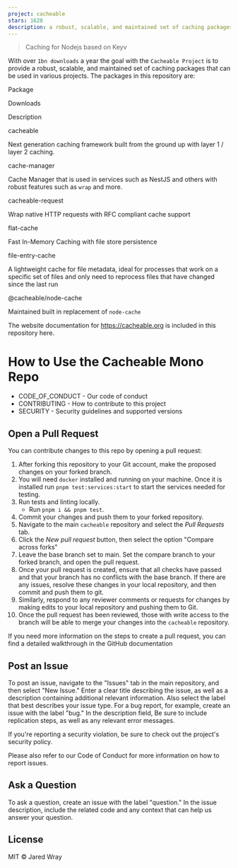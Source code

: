 ```yaml
---
project: cacheable
stars: 1628
description: a robust, scalable, and maintained set of caching packages
---
```


> Caching for Nodejs based on Keyv

With over `1bn downloads` a year the goal with the `Cacheable Project` is to provide a robust, scalable, and maintained set of caching packages that can be used in various projects. The packages in this repository are:

Package

Downloads

Description

cacheable

Next generation caching framework built from the ground up with layer 1 / layer 2 caching.

cache-manager

Cache Manager that is used in services such as NestJS and others with robust features such as `wrap` and more.

cacheable-request

Wrap native HTTP requests with RFC compliant cache support

flat-cache

Fast In-Memory Caching with file store persistence

file-entry-cache

A lightweight cache for file metadata, ideal for processes that work on a specific set of files and only need to reprocess files that have changed since the last run

@cacheable/node-cache

Maintained built in replacement of `node-cache`

The website documentation for https://cacheable.org is included in this repository here.

How to Use the Cacheable Mono Repo
==================================

-   CODE\_OF\_CONDUCT - Our code of conduct
-   CONTRIBUTING - How to contribute to this project
-   SECURITY - Security guidelines and supported versions

Open a Pull Request
-------------------

You can contribute changes to this repo by opening a pull request:

1.  After forking this repository to your Git account, make the proposed changes on your forked branch.
2.  You will need `docker` installed and running on your machine. Once it is installed run `pnpm test:services:start` to start the services needed for testing.
3.  Run tests and linting locally.
    -   Run `pnpm i && pnpm test`.
4.  Commit your changes and push them to your forked repository.
5.  Navigate to the main `cacheable` repository and select the _Pull Requests_ tab.
6.  Click the _New pull request_ button, then select the option "Compare across forks"
7.  Leave the base branch set to main. Set the compare branch to your forked branch, and open the pull request.
8.  Once your pull request is created, ensure that all checks have passed and that your branch has no conflicts with the base branch. If there are any issues, resolve these changes in your local repository, and then commit and push them to git.
9.  Similarly, respond to any reviewer comments or requests for changes by making edits to your local repository and pushing them to Git.
10.  Once the pull request has been reviewed, those with write access to the branch will be able to merge your changes into the `cacheable` repository.

If you need more information on the steps to create a pull request, you can find a detailed walkthrough in the GitHub documentation

Post an Issue
-------------

To post an issue, navigate to the "Issues" tab in the main repository, and then select "New Issue." Enter a clear title describing the issue, as well as a description containing additional relevant information. Also select the label that best describes your issue type. For a bug report, for example, create an issue with the label "bug." In the description field, Be sure to include replication steps, as well as any relevant error messages.

If you're reporting a security violation, be sure to check out the project's security policy.

Please also refer to our Code of Conduct for more information on how to report issues.

Ask a Question
--------------

To ask a question, create an issue with the label "question." In the issue description, include the related code and any context that can help us answer your question.

License
-------

MIT © Jared Wray
